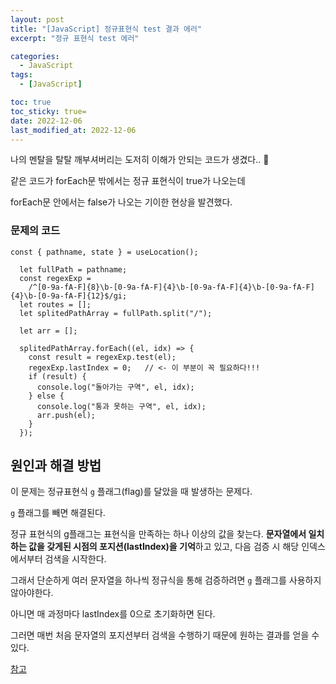 ```yaml
---
layout: post
title: "[JavaScript] 정규표현식 test 결과 에러"
excerpt: "정규 표현식 test 에러"

categories:
  - JavaScript
tags:
  - [JavaScript]

toc: true
toc_sticky: true=
date: 2022-12-06
last_modified_at: 2022-12-06
---
```


나의 멘탈을 탈탈 깨부셔버리는 도저히 이해가 안되는 코드가 생겼다.. 😬

같은 코드가 forEach문 밖에서는 정규 표현식이 true가 나오는데

forEach문 안에서는 false가 나오는 기이한 현상을 발견했다.

### 문제의 코드

```
const { pathname, state } = useLocation();

  let fullPath = pathname;
  const regexExp =
    /^[0-9a-fA-F]{8}\b-[0-9a-fA-F]{4}\b-[0-9a-fA-F]{4}\b-[0-9a-fA-F]{4}\b-[0-9a-fA-F]{12}$/gi;
  let routes = [];
  let splitedPathArray = fullPath.split("/");

  let arr = [];

  splitedPathArray.forEach((el, idx) => {
    const result = regexExp.test(el);
    regexExp.lastIndex = 0;   // <- 이 부분이 꼭 필요하다!!!
    if (result) {
      console.log("돌아가는 구역", el, idx);
    } else {
      console.log("통과 못하는 구역", el, idx);
      arr.push(el);
    }
  });
```

## 원인과 해결 방법

이 문제는 정규표현식 `g` 플래그(flag)를 달았을 때 발생하는 문제다.

`g` 플래그를 빼면 해결된다.

정규 표현식의 g플래그는 표현식을 만족하는 하나 이상의 값을 찾는다. **문자열에서 일치하는 값을 갖게된 시점의 포지션(lastIndex)을 기억**하고 있고, 다음 검증 시 해당 인덱스에서부터 검색을 시작한다.

그래서 단순하게 여러 문자열을 하나씩 정규식을 통해 검증하려면 `g` 플래그를 사용하지 않아야한다.

아니면 매 과정마다 lastIndex를 0으로 초기화하면 된다.

그러면 매번 처음 문자열의 포지션부터 검색을 수행하기 때문에 원하는 결과를 얻을 수 있다.

[참고]('https://jootc.com/p/202112103833')

